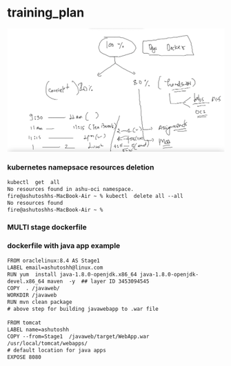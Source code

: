 # training_plan 

<img src="plan.png">

### kubernetes namepsace resources deletion 

```
kubectl  get  all
No resources found in ashu-oci namespace.
fire@ashutoshhs-MacBook-Air ~ % kubectl  delete all --all
No resources found
fire@ashutoshhs-MacBook-Air ~ % 

```

### MULTI stage dockerfile 

### dockerfile with java app example 

```
FROM oraclelinux:8.4 AS Stage1 
LABEL email=ashutoshh@linux.com
RUN yum  install java-1.8.0-openjdk.x86_64 java-1.8.0-openjdk-devel.x86_64 maven  -y  ## layer ID 3453094545
COPY  . /javaweb/
WORKDIR /javaweb
RUN mvn clean package 
# above step for building javawebapp to .war file 

FROM tomcat 
LABEL name=ashutoshh
COPY --from=Stage1  /javaweb/target/WebApp.war /usr/local/tomcat/webapps/
# default location for java apps
EXPOSE 8080
```


